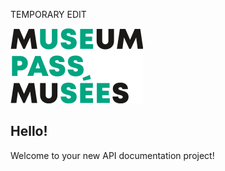 TEMPORARY EDIT

<!-- focus: false -->

![](../assets/images/logo.png)

## Hello!

Welcome to your new API documentation project!
